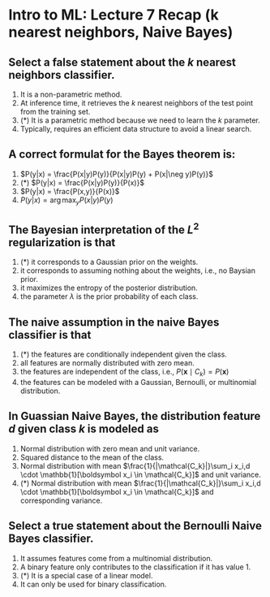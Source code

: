 # Intro to ML: Lecture 7 Recap (k nearest neighbors, Naive Bayes)

## Select a false statement about the $k$ nearest neighbors classifier.

1. It is a non-parametric method.
2. At inference time, it retrieves the $k$ nearest neighbors of the test point from the training set.
3. (*) It is a parametric method because we need to learn the $k$ parameter.
4. Typically, requires an efficient data structure to avoid a linear search.


## A correct formulat for the Bayes theorem is:

1. $P(y|x) = \frac{P(x|y)P(y)}{P(x|y)P(y) + P(x|\neg y)P(y)}$
2. (*) $P(y|x) = \frac{P(x|y)P(y)}{P(x)}$
3. $P(y|x) = \frac{P(x,y)}{P(x)}$
4. $P(y|x) = \arg\max_y P(x|y)P(y)$


## The Bayesian interpretation of the $L^2$ regularization is that

1. (*) it corresponds to a Gaussian prior on the weights.
2. it corresponds to assuming nothing about the weights, i.e., no Baysian prior.
3. it maximizes the entropy of the posterior distribution.
4. the parameter $\lambda$ is the prior probability of each class.


## The naive assumption in the naive Bayes classifier is that

1. (*) the features are conditionally independent given the class.
2. all features are normally distributed with zero mean.
3. the features are independent of the class, i.e., $P(\boldsymbol{x} \mid C_k) = P(\boldsymbol{x})$
4. the features can be modeled with a Gaussian, Bernoulli, or multinomial distribution.


## In Guassian Naive Bayes, the distribution feature $d$ given class $k$ is modeled as

1. Normal distribution with zero mean and unit variance.
2. Squared distance to the mean of the class.
3. Normal distribution with mean $\frac{1}{|\mathcal{C_k}|}\sum_i x_i,d \cdot \mathbb{1}[\boldsymbol x_i \in \mathcal{C_k}]$ and unit variance.
4. (*) Normal distribution with mean $\frac{1}{|\mathcal{C_k}|}\sum_i x_i,d \cdot \mathbb{1}[\boldsymbol x_i \in \mathcal{C_k}]$ and corresponding variance.


## Select a true statement about the Bernoulli Naive Bayes classifier.

1. It assumes features come from a multinomial distribution.
2. A binary feature only contributes to the classification if it has value 1.
3. (*) It is a special case of a linear model.
4. It can only be used for binary classification.


